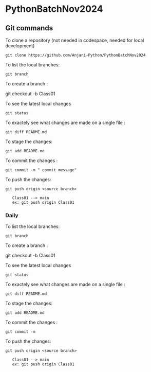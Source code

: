 # PythonBatchNov2024

## Git commands
To clone a repository (not needed in codespace, needed for local development)
    
    git clone https://github.com/Anjani-Python/PythonBatchNov2024

To list the local branches:

    git branch

 To create a branch :

 git checkout -b Class01

 To see the latest local changes

    git status

To exactely see what changes are made on a single file :

    git diff README.md

To stage the changes:

    git add README.md

To commit the changes :

    git commit -m " commit message"


To push the changes:

    git push origin <source branch>

       Class01 --> main
       ex: git push origin Class01   

### Daily

To list the local branches:

    git branch

 To create a branch :

 git checkout -b Class01

 To see the latest local changes

    git status

To exactely see what changes are made on a single file :

    git diff README.md

To stage the changes:

    git add README.md

To commit the changes :

    git commit -m 
    

To push the changes:

    git push origin <source branch>

       Class01 --> main
       ex: git push origin Class01 